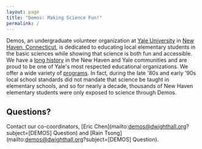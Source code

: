 ```yaml
---
layout: page
title: "Demos: Making Science Fun!"
permalink: /
---
```


Demos, an undergraduate volunteer organization at [Yale University](http://www.yale.edu/) in
[New Haven, Connecticut](http://www.cityofnewhaven.com/), is dedicated to educating local elementary students
in the basic sciences while showing that science is both fun and accessible. We have a [long history](/demos/about/)
in the New Haven and Yale communities and are proud to be one of Yale's most respected educational organizations.
We offer a wide variety of [programs](/demos/programs/). In fact, during the late '80s and early '90s local school
standards did not mandate that science be taught in elementary schools, and so for nearly a decade, thousands of
New Haven elementary students were only exposed to science through Demos.

<!--- Carousel slide of pictures -->
<!--- Signup via mailing list    -->

Questions?
----------
Contact our co-coordinators, [Eric Chen](mailto:demos@dwighthall.org?subject=[DEMOS] Question) and
[Rain Tsong](mailto:demos@dwighthall.org?subject=[DEMOS] Question). 
